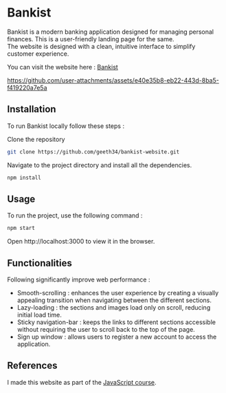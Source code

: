 # Bankist 

Bankist is a modern banking application designed for managing personal finances. 
This is a user-friendly landing page for the same. <br>
The website is designed with a clean, intuitive interface to simplify customer experience.

You can visit the website here : [Bankist](https://bankistdigi.netlify.app/)

https://github.com/user-attachments/assets/e40e35b8-eb22-443d-8ba5-f419220a7e5a

## Installation 

To run Bankist locally follow these steps :

Clone the repository 

```bash
git clone https://github.com/geeth34/bankist-website.git
```
Navigate to the project directory and install all the dependencies.

```bash
npm install
```
## Usage

To run the project, use the following command :

```bash
npm start
```
Open http://localhost:3000 to view it in the browser.

## Functionalities

Following significantly improve web performance :
- Smooth-scrolling : enhances the user experience by creating a visually appealing transition when navigating between the different sections.
- Lazy-loading : the sections and images load only on scroll, reducing initial load time.
- Sticky navigation-bar : keeps the links to different sections accessible without requiring the user to scroll back to the top of the page.
- Sign up window : allows users to register a new account to access the application.

## References

I made this website as part of the [JavaScript course](https://udemy-certificate.s3.amazonaws.com/pdf/UC-d1947081-94ad-4464-9e66-87d2c3999fed.pdf).
